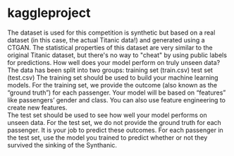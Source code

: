 # kaggleproject
The dataset is used for this competition is synthetic but based on a real dataset (in this case, the actual Titanic data!) and generated using a CTGAN. 
The statistical properties of this dataset are very similar to the original Titanic dataset, but there's no way to "cheat" by using public labels for predictions. 
How well does your model perform on truly unseen data?  
The data has been split into two groups:  training set (train.csv) test set (test.csv) 
The training set should be used to build your machine learning models. 
For the training set, we provide the outcome (also known as the “ground truth”) for each passenger. 
Your model will be based on “features” like passengers’ gender and class. You can also use feature engineering to create new features.  
The test set should be used to see how well your model performs on unseen data. 
For the test set, we do not provide the ground truth for each passenger. 
It is your job to predict these outcomes. 
For each passenger in the test set, use the model you trained to predict whether or not they survived the sinking of the Synthanic.
